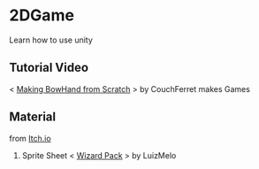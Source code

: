 # 2DGame
Learn how to use unity

## Tutorial Video

< [Making BowHand from Scratch](https://youtube.com/playlist?list=PLM83Z6G5iM3mnAd3MVJeZh7b7ilHd73V5
) >  by CouchFerret makes Games


## Material
from [Itch.io](https://itch.io/game-assets/free)
1. Sprite Sheet < [Wizard Pack](https://luizmelo.itch.io/wizard-pack) > by LuizMelo
